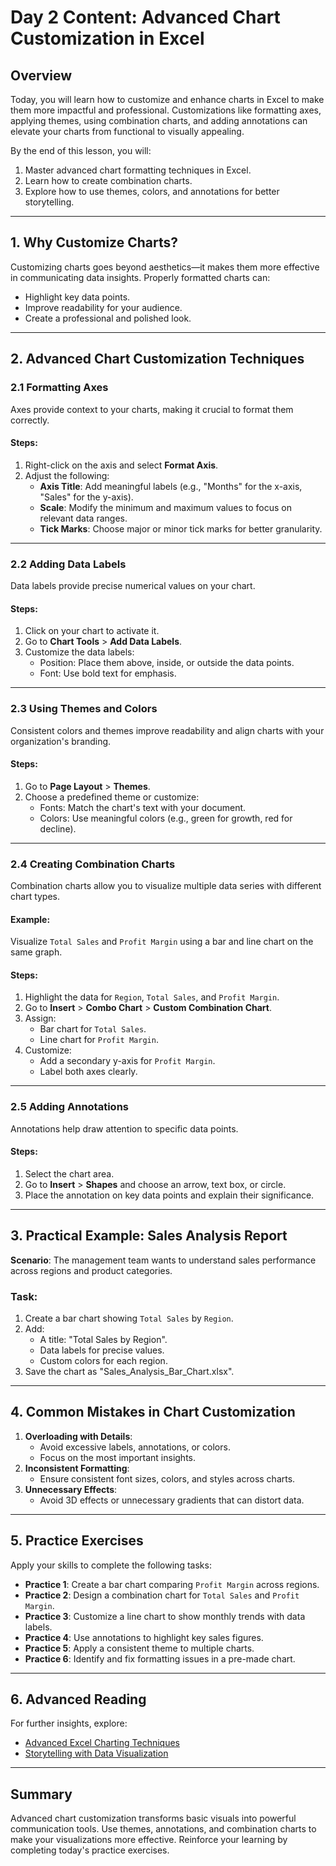 # Day 2 Content: Advanced Chart Customization in Excel

## Overview
Today, you will learn how to customize and enhance charts in Excel to make them more impactful and professional. Customizations like formatting axes, applying themes, using combination charts, and adding annotations can elevate your charts from functional to visually appealing.

By the end of this lesson, you will:
1. Master advanced chart formatting techniques in Excel.
2. Learn how to create combination charts.
3. Explore how to use themes, colors, and annotations for better storytelling.

---

## 1. Why Customize Charts?
Customizing charts goes beyond aesthetics—it makes them more effective in communicating data insights. Properly formatted charts can:
- Highlight key data points.
- Improve readability for your audience.
- Create a professional and polished look.

---

## 2. Advanced Chart Customization Techniques

### 2.1 Formatting Axes
Axes provide context to your charts, making it crucial to format them correctly.

#### Steps:
1. Right-click on the axis and select **Format Axis**.
2. Adjust the following:
   - **Axis Title**: Add meaningful labels (e.g., "Months" for the x-axis, "Sales" for the y-axis).
   - **Scale**: Modify the minimum and maximum values to focus on relevant data ranges.
   - **Tick Marks**: Choose major or minor tick marks for better granularity.

---

### 2.2 Adding Data Labels
Data labels provide precise numerical values on your chart.

#### Steps:
1. Click on your chart to activate it.
2. Go to **Chart Tools** > **Add Data Labels**.
3. Customize the data labels:
   - Position: Place them above, inside, or outside the data points.
   - Font: Use bold text for emphasis.

---

### 2.3 Using Themes and Colors
Consistent colors and themes improve readability and align charts with your organization's branding.

#### Steps:
1. Go to **Page Layout** > **Themes**.
2. Choose a predefined theme or customize:
   - Fonts: Match the chart's text with your document.
   - Colors: Use meaningful colors (e.g., green for growth, red for decline).

---

### 2.4 Creating Combination Charts
Combination charts allow you to visualize multiple data series with different chart types.

#### Example:
Visualize `Total Sales` and `Profit Margin` using a bar and line chart on the same graph.

#### Steps:
1. Highlight the data for `Region`, `Total Sales`, and `Profit Margin`.
2. Go to **Insert** > **Combo Chart** > **Custom Combination Chart**.
3. Assign:
   - Bar chart for `Total Sales`.
   - Line chart for `Profit Margin`.
4. Customize:
   - Add a secondary y-axis for `Profit Margin`.
   - Label both axes clearly.

---

### 2.5 Adding Annotations
Annotations help draw attention to specific data points.

#### Steps:
1. Select the chart area.
2. Go to **Insert** > **Shapes** and choose an arrow, text box, or circle.
3. Place the annotation on key data points and explain their significance.

---

## 3. Practical Example: Sales Analysis Report
**Scenario**: The management team wants to understand sales performance across regions and product categories.

### Task:
1. Create a bar chart showing `Total Sales` by `Region`.
2. Add:
   - A title: "Total Sales by Region".
   - Data labels for precise values.
   - Custom colors for each region.
3. Save the chart as "Sales_Analysis_Bar_Chart.xlsx".

---

## 4. Common Mistakes in Chart Customization
1. **Overloading with Details**:
   - Avoid excessive labels, annotations, or colors.
   - Focus on the most important insights.
2. **Inconsistent Formatting**:
   - Ensure consistent font sizes, colors, and styles across charts.
3. **Unnecessary Effects**:
   - Avoid 3D effects or unnecessary gradients that can distort data.

---

## 5. Practice Exercises
Apply your skills to complete the following tasks:
- **Practice 1**: Create a bar chart comparing `Profit Margin` across regions.
- **Practice 2**: Design a combination chart for `Total Sales` and `Profit Margin`.
- **Practice 3**: Customize a line chart to show monthly trends with data labels.
- **Practice 4**: Use annotations to highlight key sales figures.
- **Practice 5**: Apply a consistent theme to multiple charts.
- **Practice 6**: Identify and fix formatting issues in a pre-made chart.

---

## 6. Advanced Reading
For further insights, explore:
- [Advanced Excel Charting Techniques](https://www.excel-easy.com/examples/charts.html)
- [Storytelling with Data Visualization](https://www.storytellingwithdata.com/)

---

## Summary
Advanced chart customization transforms basic visuals into powerful communication tools. Use themes, annotations, and combination charts to make your visualizations more effective. Reinforce your learning by completing today's practice exercises.
